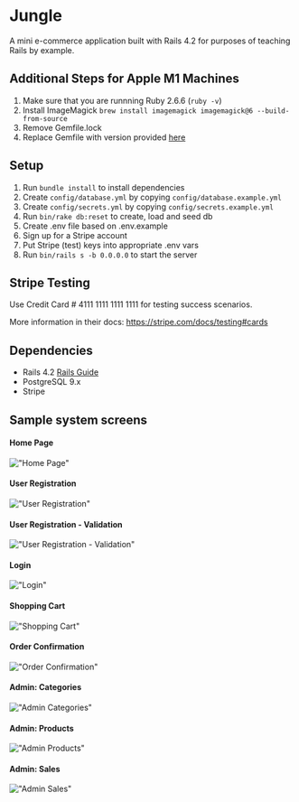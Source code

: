 # Jungle

A mini e-commerce application built with Rails 4.2 for purposes of teaching Rails by example.

## Additional Steps for Apple M1 Machines

1. Make sure that you are runnning Ruby 2.6.6 (`ruby -v`)
1. Install ImageMagick `brew install imagemagick imagemagick@6 --build-from-source`
2. Remove Gemfile.lock
3. Replace Gemfile with version provided [here](https://gist.githubusercontent.com/FrancisBourgouin/831795ae12c4704687a0c2496d91a727/raw/ce8e2104f725f43e56650d404169c7b11c33a5c5/Gemfile)

## Setup

1. Run `bundle install` to install dependencies
2. Create `config/database.yml` by copying `config/database.example.yml`
3. Create `config/secrets.yml` by copying `config/secrets.example.yml`
4. Run `bin/rake db:reset` to create, load and seed db
5. Create .env file based on .env.example
6. Sign up for a Stripe account
7. Put Stripe (test) keys into appropriate .env vars
8. Run `bin/rails s -b 0.0.0.0` to start the server

## Stripe Testing

Use Credit Card # 4111 1111 1111 1111 for testing success scenarios.

More information in their docs: <https://stripe.com/docs/testing#cards>

## Dependencies

* Rails 4.2 [Rails Guide](http://guides.rubyonrails.org/v4.2/)
* PostgreSQL 9.x
* Stripe

## Sample system screens

#### Home Page
!["Home Page"](https://github.com/kmunirpm/jungle-rails/blob/master/docs/images/home.png)

#### User Registration
!["User Registration"](https://github.com/kmunirpm/jungle-rails/blob/master/docs/images/registration.png)

#### User Registration - Validation
!["User Registration - Validation"](https://github.com/kmunirpm/jungle-rails/blob/master/docs/images/registration_val.png)

#### Login
!["Login"](https://github.com/kmunirpm/jungle-rails/blob/master/docs/images/login.png)

#### Shopping Cart 
!["Shopping Cart"](https://github.com/kmunirpm/jungle-rails/blob/master/docs/images/cart.png)

#### Order Confirmation 
!["Order Confirmation"](https://github.com/kmunirpm/jungle-rails/blob/master/docs/images/order_confirmation.png)

#### Admin: Categories
!["Admin Categories"](https://github.com/kmunirpm/jungle-rails/blob/master/docs/images/admin_categories.png)

#### Admin: Products
!["Admin Products"](https://github.com/kmunirpm/jungle-rails/blob/master/docs/images/admin_products.png)

#### Admin: Sales
!["Admin Sales"](https://github.com/kmunirpm/jungle-rails/blob/master/docs/images/admin_sales.png)
